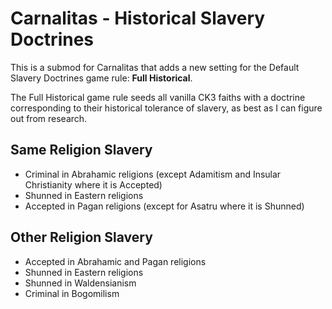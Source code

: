 # Carnalitas - Historical Slavery Doctrines

This is a submod for Carnalitas that adds a new setting for the Default Slavery Doctrines game rule: **Full Historical**.

The Full Historical game rule seeds all vanilla CK3 faiths with a doctrine corresponding to their historical tolerance of slavery, as best as I can figure out from research.

## Same Religion Slavery
* Criminal in Abrahamic religions (except Adamitism and Insular Christianity where it is Accepted)
* Shunned in Eastern religions
* Accepted in Pagan religions (except for Asatru where it is Shunned)

## Other Religion Slavery
* Accepted in Abrahamic and Pagan religions
* Shunned in Eastern religions
* Shunned in Waldensianism
* Criminal in Bogomilism

